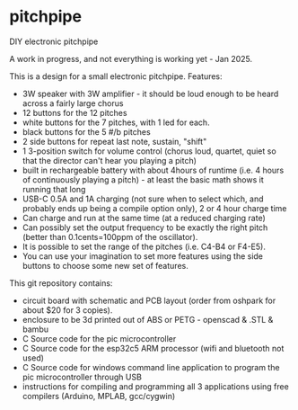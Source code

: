 # pitchpipe
DIY electronic pitchpipe

A work in progress, and not everything is working yet - Jan 2025.

This is a design for a small electronic pitchpipe.
Features:
- 3W speaker with 3W amplifier - it should be loud enough to be heard across a fairly large chorus
- 12 buttons for the 12 pitches
- white buttons for the 7 pitches, with 1 led for each.
- black buttons for the 5 #/b pitches
- 2 side buttons for repeat last note, sustain, "shift"
- 1 3-position switch for volume control (chorus loud, quartet, quiet so that the director can't hear you playing a pitch)
- built in rechargeable battery with about 4hours of runtime (i.e. 4 hours of continuously playing a pitch) - at least the basic math shows it running that long
- USB-C 0.5A and 1A charging (not sure when to select which, and probably ends up being a compile option only), 2 or 4 hour charge time
- Can charge and run at the same time (at a reduced charging rate)
- Can possibly set the output frequency to be exactly the right pitch (better than 0.1cents=100ppm of the oscillator).
- It is possible to set the range of the pitches (i.e. C4-B4 or F4-E5).
- You can use your imagination to set more features using the side buttons to choose some new set of features.

This git repository contains:
- circuit board with schematic and PCB layout (order from oshpark for about $20 for 3 copies).
- enclosure to be 3d printed out of ABS or PETG - openscad & .STL & bambu
- C Source code for the pic microcontroller
- C Source code for the esp32c5 ARM processor (wifi and bluetooth not used)
- C Source code for windows command line application to program the pic microcontroller through USB
- instructions for compiling and programming all 3 applications using free compilers (Arduino, MPLAB, gcc/cygwin)
